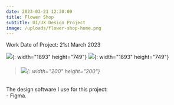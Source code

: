 ```yaml
---
date: 2023-03-21 12:30:00
title: Flower Shop
subtitle: UI/UX Design Project
image: /uploads/flower-shop-home.png
---
```

Work Date of Project: 21st March 2023

![](/uploads/flower-shop-home.png){: width="1893" height="749"} ![](/uploads/flower-shop-product-detail.png){: width="1893" height="749"}

> ###### ​​​​​​​![](/uploads/image.png){: width="200" height="200"}

The design software I use for this project:<br>\- Figma.

